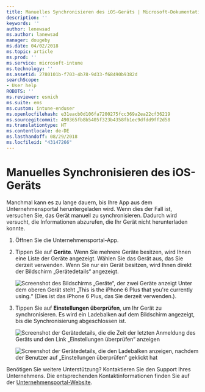 ```yaml
---
title: Manuelles Synchronisieren des iOS-Geräts | Microsoft-Dokumentation
description: ''
keywords: ''
author: lenewsad
ms.author: lanewsad
manager: dougeby
ms.date: 04/02/2018
ms.topic: article
ms.prod: ''
ms.service: microsoft-intune
ms.technology: ''
ms.assetid: 2780101b-f703-4b78-9d33-f68490b9382d
searchScope:
- User help
ROBOTS: ''
ms.reviewer: esmich
ms.suite: ems
ms.custom: intune-enduser
ms.openlocfilehash: e31eacb0d106fa7200275fcc369a2ea22cf36219
ms.sourcegitcommit: 490365fb8b5405f323b4358fb1ec9dfdd9ff2d58
ms.translationtype: HT
ms.contentlocale: de-DE
ms.lasthandoff: 08/29/2018
ms.locfileid: "43147266"
---
```

# <a name="sync-your-ios-device-manually"></a>Manuelles Synchronisieren des iOS-Geräts

Manchmal kann es zu lange dauern, bis Ihre App aus dem Unternehmensportal heruntergeladen wird. Wenn dies der Fall ist, versuchen Sie, das Gerät manuell zu synchronisieren. Dadurch wird versucht, die Informationen abzurufen, die Ihr Gerät nicht herunterladen konnte.

1. Öffnen Sie die Unternehmensportal-App.

2. Tippen Sie auf **Geräte**. Wenn Sie mehrere Geräte besitzen, wird Ihnen eine Liste der Geräte angezeigt. Wählen Sie das Gerät aus, das Sie derzeit verwenden. Wenn Sie nur ein Gerät besitzen, wird Ihnen direkt der Bildschirm „Gerätedetails“ angezeigt.

    ![Screenshot des Bildschirms „Geräte“, der zwei Geräte anzeigt Unter dem oberen Gerät steht „This is the iPhone 6 Plus that you're currently using.“ (Dies ist das iPhone 6 Plus, das Sie derzeit verwenden.).](/intune-user-help/media/ios_sync_1_CP_after_1804.png)

3. Tippen Sie auf **Einstellungen überprüfen**, um Ihr Gerät zu synchronisieren. Es wird ein Ladebalken auf dem Bildschirm angezeigt, bis die Synchronisierung abgeschlossen ist.

    ![Screenshot der Gerätedetails, die die Zeit der letzten Anmeldung des Geräts und den Link „Einstellungen überprüfen“ anzeigen](/intune-user-help/media/ios_sync_2_CP_after_1804.png)  

   ![Screenshot der Gerätedetails, die den Ladebalken anzeigen, nachdem der Benutzer auf „Einstellungen überprüfen“ geklickt hat](/intune-user-help/media/ios_sync_3_CP-after_1804.png)

Benötigen Sie weitere Unterstützung? Kontaktieren Sie den Support Ihres Unternehmens. Die entsprechenden Kontaktinformationen finden Sie auf der [Unternehmensportal-Website](https://go.microsoft.com/fwlink/?linkid=2010980).

